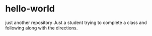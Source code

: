 # hello-world
just another repository
Just a student trying to complete a class and following along with the directions.
